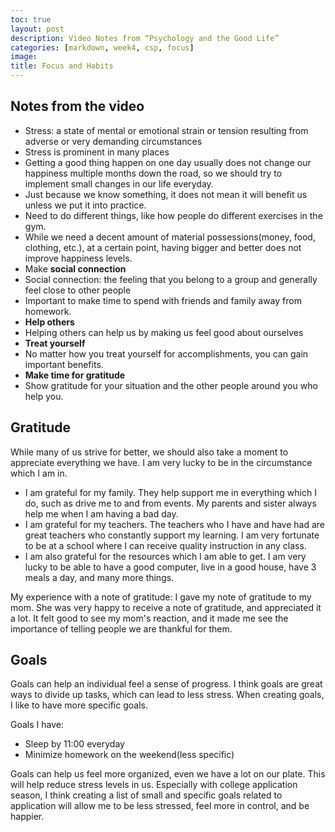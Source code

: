 ```yaml
---
toc: true
layout: post
description: Video Notes from “Psychology and the Good Life”
categories: [markdown, week4, csp, focus]
image: 
title: Focus and Habits
---
```


## Notes from the video

- Stress: a state of mental or emotional strain or tension resulting from adverse or very demanding circumstances
- Stress is prominent in many places
- Getting a good thing happen on one day usually does not change our happiness multiple months down the road, so we should try to implement small changes in our life everyday.
- Just because we know something, it does not mean it will benefit us unless we put it into practice.
- Need to do different things, like how people do different exercises in the gym.
- While we need a decent amount of material possessions(money, food, clothing, etc.), at a certain point, having bigger and better does not improve happiness levels.
- Make **social connection**
- Social connection: the feeling that you belong to a group and generally feel close to other people
- Important to make time to spend with friends and family away from homework.
- **Help others**
- Helping others can help us by making us feel good about ourselves
- **Treat yourself**
- No matter how you treat yourself for accomplishments, you can gain important benefits.
- **Make time for gratitude**
- Show gratitude for your situation and the other people around you who help you.

## Gratitude

While many of us strive for better, we should also take a moment to appreciate everything we have. I am very lucky to be in the circumstance which I am in.

- I am grateful for my family. They help support me in everything which I do, such as drive me to and from events. My parents and sister always help me when I am having a bad day.
- I am grateful for my teachers. The teachers who I have and have had are great teachers who constantly support my learning. I am very fortunate to be at a school where I can receive quality instruction in any class.
- I am also grateful for the resources which I am able to get. I am very lucky to be able to have a good computer, live in a good house, have 3 meals a day, and many more things.

My experience with a note of gratitude:
I gave my note of gratitude to my mom. She was very happy to receive a note of gratitude, and appreciated it a lot. It felt good to see my mom's reaction, and it made me see the importance of telling people we are thankful for them.

## Goals
Goals can help an individual feel a sense of progress. I think goals are great ways to divide up tasks, which can lead to less stress. When creating goals, I like to have more specific goals.

Goals I have:
- Sleep by 11:00 everyday
- Minimize homework on the weekend(less specific)

Goals can help us feel more organized, even we have a lot on our plate. This will help reduce stress levels in us. Especially with college application season, I think creating a list of small and specific goals related to application will allow me to be less stressed, feel more in control, and be happier.
